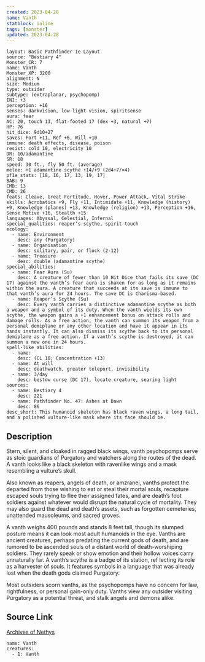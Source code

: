 ```yaml
---
created: 2023-04-28
name: Vanth
statblock: inline
tags: [monster]
updated: 2023-04-28
---
```

```statblock
layout: Basic Pathfinder 1e Layout
source: "Bestiary 4"
Monster_CR: 7
name: Vanth
Monster_XP: 3200
alignment: N
size: Medium
type: outsider
subtype: (extraplanar, psychopomp)
INI: +3
perception: +16
senses: darkvision, low-light vision, spiritsense
aura: fear
AC: 20, touch 13, flat-footed 17 (dex +3, natural +7)
HP: 76
hit_dice: 9d10+27
saves: Fort +11, Ref +6, Will +10
immune: death effects, disease, poison
resist: cold 10, electricity 10
DR: 10/adamantine
SR: 18
speed: 30 ft., fly 50 ft. (average)
melee: +1 adamantine scythe +14/+9 (2d4+7/×4)
pf1e_stats: [18, 16, 17, 13, 19, 17]
BAB: 9
CMB: 13
CMD: 26
feats: Cleave, Great Fortitude, Hover, Power Attack, Vital Strike
skills: Acrobatics +9, Fly +11, Intimidate +11, Knowledge (history) +9, Knowledge (planes) +13, Knowledge (religion) +13, Perception +16, Sense Motive +16, Stealth +15
languages: Abyssal, Celestial, Infernal
special_qualities: reaper’s scythe, spirit touch
ecology:
  - name: Environment
    desc: any (Purgatory)
  - name: Organisation
    desc: solitary, pair, or flock (2-12)
  - name: Treasure
    desc: double (adamantine scythe)
special_abilities:
  - name: Fear Aura (Su)
    desc: A creature of fewer than 10 Hit Dice that fails its save (DC 17) against the vanth’s fear aura is shaken for as long as it remains within the aura. A creature that succeeds at its save is immune to that vanth’s aura for 24 hours. The save DC is Charisma-based.
  - name: Reaper’s Scythe (Su)
    desc: Every vanth carries a distinctive adamantine scythe as both a weapon and a symbol of its duty. When the vanth wields its own scythe, the weapon gains a +1 enhancement bonus on attack rolls and damage rolls. As a free action, the vanth can summon its weapon from a personal demiplane or any other location and have it appear in its hands instantly. It can also dismiss its scythe back to its personal demiplane as a free action. If a vanth’s scythe is destroyed, it can summon a new one in 24 hours.
spell-like_abilities:
  - name:
    desc: (CL 10; Concentration +13)
  - name: At will
    desc: deathwatch, greater teleport, invisibility
  - name: 3/day
    desc: bestow curse (DC 17), locate creature, searing light
sources:
  - name: Bestiary 4
    desc: 221
  - name: Pathfinder No. 47: Ashes at Dawn
    desc: 86
desc_short: This humanoid skeleton has black raven wings, a long tail, and a polished vulture-like mask where its face should be.
```
## Description
Stern, silent, and cloaked in ragged black wings, vanth psychopomps serve as stoic guardians of Purgatory and watchers along the routes of the dead. A vanth looks like a black skeleton with ravenlike wings and a mask resembling a vulture’s skull.

Also known as reapers, angels of death, or amzranei, vanths protect the departed from those wishing to eat or steal their mortal souls, recapture escaped souls trying to flee their assigned fates, and are death’s foot soldiers against whatever would disrupt the natural cycle of mortality. They may also guard the dead and death’s assets, such as forgotten cemeteries, unattended mausoleums, and sacred groves.

A vanth weighs 400 pounds and stands 8 feet tall, though its slumped posture means it can look most adult humanoids in the eye. Vanths are ancient creatures, perhaps predating the current gods of death, and are rumored to be ascended souls of a distant world of death-worshiping soldiers. They rarely speak or show emotion and their hollow voices carry unnaturally far. A vanth’s scythe is a badge of its station, ref lecting its role as a harvester of souls. It features symbols in a language that was already lost when the death gods claimed Purgatory.

Most outsiders scorn vanths, as the psychopomps have no concern for law, rightfulness, or personal gain-only duty. Vanths view any outsider visiting Purgatory as a potential threat, and stalk angels and demons alike.
## Source Link
[Archives of Nethys](https://aonprd.com/MonsterDisplay.aspx?ItemName=Vanth)
```encounter-table
name: Vanth
creatures:
  - 1: Vanth
```
